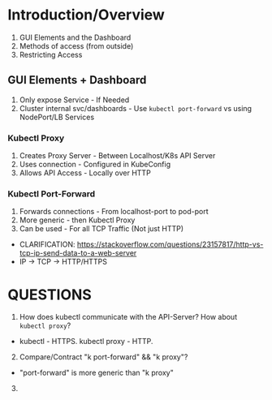 # Introduction/Overview

1) GUI Elements and the Dashboard
2) Methods of access (from outside)
3) Restricting Access

## GUI Elements + Dashboard
1) Only expose Service - If Needed
2) Cluster internal svc/dashboards - Use `kubectl port-forward` vs using NodePort/LB Services


### Kubectl Proxy
1) Creates Proxy Server - Between Localhost/K8s API Server
2) Uses connection - Configured in KubeConfig
3) Allows API Access - Locally over HTTP

### Kubectl Port-Forward
1) Forwards connections - From localhost-port to pod-port
2) More generic - then Kubectl Proxy
3) Can be used - For all TCP Traffic (Not just HTTP)
- CLARIFICATION: https://stackoverflow.com/questions/23157817/http-vs-tcp-ip-send-data-to-a-web-server
- IP -> TCP -> HTTP/HTTPS

# QUESTIONS
1) How does kubectl communicate with the API-Server? How about `kubectl proxy`?
- kubectl - HTTPS. kubectl proxy  - HTTP.

2) Compare/Contract "k port-forward" && "k proxy"? 
- "port-forward" is more generic than "k proxy"

3) 
